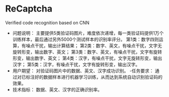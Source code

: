 # ReCaptcha
Verified code recognition based on CNN

- 问题说明：
主要提供5类验证码图片，难度依次递增，每一类验证码提供1万个训练样本，最后通过另外5000个测试样本的识别率评分。
第1类：数字四则运算，有噪点干扰，输出计算结果；
第2类：数字、英文，有噪点干扰，文字无旋转形变，输出数字、英文；
第3类：数字、英文，有噪点干扰，文字有旋转形变，输出数字、英文；
第4类：汉字，有噪点干扰，文字无旋转形变，输出汉字；
第5类：汉字，有噪点干扰，文字有旋转形变，输出汉字。
- 用户期望：
对验证码图片中的数据、英文、汉字成功识别。
-任务要求：
通过对已标注好的数据样本进行机器学习训练，从而达到系统自动识别验证码的效果。
- 技术指标：
数据、英文、汉字的正确识别率。



